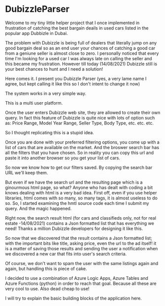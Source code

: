 # DubizzleParser

Welcome to my tiny little helper project that I once implemented in frustration of catching the best bargain deails in used cars listed in the popular app Dubbizle in Dubai.

The problem with Dubizzle is being full of dealers that literally jump on any good bargain deal so as an end user your chances of catching a good car from a geniune seller is almost close to zero.
I personally noticed that every time I'm looking for a used car I was always late on calling the seller and this became my frustration. However till today (14/08/2021) Dubizzle still is your best chances to hunt and I need a solution!

Here comes it. I present you Dubizzle Parser (yes, a very lame name I agree, but kept calling it like this so I don't intent to change it now)


The system works in a very simple way.

This is a multi user platform.

Once the user enters Dubizzle web site, they are allowed to create their own query. In fact this feature of Dubizzle is quite nice with lots of option such as:
Price Range, Model Year Range, Seller Type, Body Type, etc. etc. etc.

So I thought replicating this is a stupid idea. 

Once you are done with your preferred filtering options, you come up with a list of cars that are available on the market. And the broswer search bar has all the filters that you have chosen. So in reality you can copy this url and paste it into another browser so you get your list of cars.

So now we know how to get our filters saved. By copying the search bar URL we'll keep them.

But even if we have the search url and the resulting page which is a ginourmous html page, so what?
Anyone who has dealt with coding a bit knows dealing with html is a very bad idea. First off, even if you use helper libraries, html comes with so many, so many tags, it is almost useless to do so.
So, I started examining the hmtl source code each time I submit my query. And the magic happened.

Right now, the search result html (for cars and classifieds only, not for real estate -14/08/2021) contains a Json formatted list that has everything we need! 
Thanks a million Dubizzle developers for designing it like this.

So now that we discovered that the result contains a Json formatted list; with the important bits like title, asking price, even the url to the ad itself! it is a matter of saving those results and sending the user a notification when we discovered a new car that fits into user's search criteria.

Of course, we don't want to spam the user with the same listings again and again, but handling this is piece of cake.


I decided to use a combination of Azure Logic Apps, Azure Tables and Azure Functions (python) in order to reach that goal. Because all these are very cool to use. Also dead cheap to use! 

I will try to explain the basic building blocks of the application here. 
